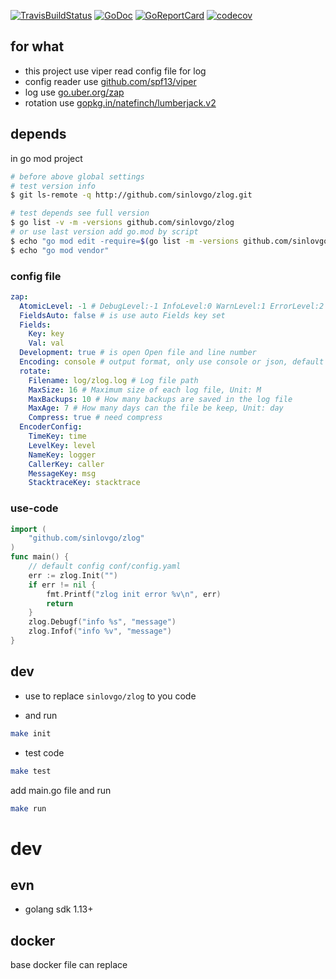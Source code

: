 [![TravisBuildStatus](https://api.travis-ci.org/sinlovgo/zlog.svg?branch=master)](https://travis-ci.org/sinlovgo/zlog)
[![GoDoc](https://godoc.org/github.com/sinlovgo/zlog?status.png)](https://godoc.org/github.com/sinlovgo/zlog/)
[![GoReportCard](https://goreportcard.com/badge/github.com/sinlovgo/zlog)](https://goreportcard.com/report/github.com/sinlovgo/zlog)
[![codecov](https://codecov.io/gh/sinlovgo/zlog/branch/master/graph/badge.svg)](https://codecov.io/gh/sinlovgo/zlog)

## for what

- this project use viper read config file for log
- config reader use [github.com/spf13/viper](https://github.com/spf13/viper)
- log use [go.uber.org/zap](https://github.com/uber-go/zap)
- rotation use [gopkg.in/natefinch/lumberjack.v2](https://github.com/natefinch/lumberjack)

## depends

in go mod project

```bash
# before above global settings
# test version info
$ git ls-remote -q http://github.com/sinlovgo/zlog.git

# test depends see full version
$ go list -v -m -versions github.com/sinlovgo/zlog
# or use last version add go.mod by script
$ echo "go mod edit -require=$(go list -m -versions github.com/sinlovgo/zlog.git | awk '{print $1 "@" $NF}')"
$ echo "go mod vendor"
```

### config file

```yaml
zap:
  AtomicLevel: -1 # DebugLevel:-1 InfoLevel:0 WarnLevel:1 ErrorLevel:2
  FieldsAuto: false # is use auto Fields key set
  Fields:
    Key: key
    Val: val
  Development: true # is open Open file and line number
  Encoding: console # output format, only use console or json, default is console
  rotate:
    Filename: log/zlog.log # Log file path
    MaxSize: 16 # Maximum size of each log file, Unit: M
    MaxBackups: 10 # How many backups are saved in the log file
    MaxAge: 7 # How many days can the file be keep, Unit: day
    Compress: true # need compress
  EncoderConfig:
    TimeKey: time
    LevelKey: level
    NameKey: logger
    CallerKey: caller
    MessageKey: msg
    StacktraceKey: stacktrace
```

### use-code

```go
import (
	"github.com/sinlovgo/zlog"
)
func main() {
    // default config conf/config.yaml
	err := zlog.Init("")
	if err != nil {
		fmt.Printf("zlog init error %v\n", err)
		return
	}
	zlog.Debugf("info %s", "message")
	zlog.Infof("info %v", "message")
}
```

## dev

- use to replace
 `sinlovgo/zlog` to you code

- and run

```bash
make init
```

- test code

```bash
make test
```

add main.go file and run

```bash
make run
```

# dev

## evn

- golang sdk 1.13+

## docker

base docker file can replace
